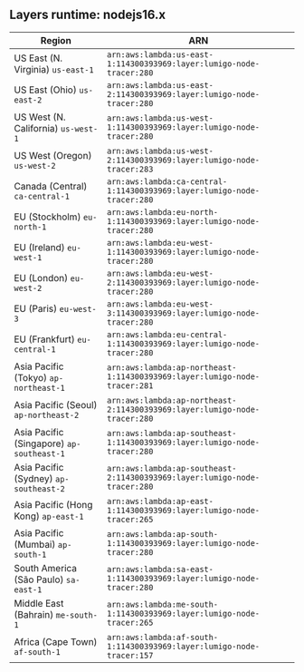 Layers runtime: nodejs16.x
----
| Region | ARN |
| --- | --- |
|US East (N. Virginia)  `us-east-1`|`arn:aws:lambda:us-east-1:114300393969:layer:lumigo-node-tracer:280`|
|US East (Ohio)  `us-east-2`|`arn:aws:lambda:us-east-2:114300393969:layer:lumigo-node-tracer:280`|
|US West (N. California)  `us-west-1`|`arn:aws:lambda:us-west-1:114300393969:layer:lumigo-node-tracer:280`|
|US West (Oregon)  `us-west-2`|`arn:aws:lambda:us-west-2:114300393969:layer:lumigo-node-tracer:283`|
|Canada (Central)  `ca-central-1`|`arn:aws:lambda:ca-central-1:114300393969:layer:lumigo-node-tracer:280`|
|EU (Stockholm)  `eu-north-1`|`arn:aws:lambda:eu-north-1:114300393969:layer:lumigo-node-tracer:280`|
|EU (Ireland)  `eu-west-1`|`arn:aws:lambda:eu-west-1:114300393969:layer:lumigo-node-tracer:280`|
|EU (London)  `eu-west-2`|`arn:aws:lambda:eu-west-2:114300393969:layer:lumigo-node-tracer:280`|
|EU (Paris)  `eu-west-3`|`arn:aws:lambda:eu-west-3:114300393969:layer:lumigo-node-tracer:280`|
|EU (Frankfurt)  `eu-central-1`|`arn:aws:lambda:eu-central-1:114300393969:layer:lumigo-node-tracer:280`|
|Asia Pacific (Tokyo)  `ap-northeast-1`|`arn:aws:lambda:ap-northeast-1:114300393969:layer:lumigo-node-tracer:281`|
|Asia Pacific (Seoul)  `ap-northeast-2`|`arn:aws:lambda:ap-northeast-2:114300393969:layer:lumigo-node-tracer:280`|
|Asia Pacific (Singapore)  `ap-southeast-1`|`arn:aws:lambda:ap-southeast-1:114300393969:layer:lumigo-node-tracer:280`|
|Asia Pacific (Sydney)  `ap-southeast-2`|`arn:aws:lambda:ap-southeast-2:114300393969:layer:lumigo-node-tracer:280`|
|Asia Pacific (Hong Kong)  `ap-east-1`|`arn:aws:lambda:ap-east-1:114300393969:layer:lumigo-node-tracer:265`|
|Asia Pacific (Mumbai)  `ap-south-1`|`arn:aws:lambda:ap-south-1:114300393969:layer:lumigo-node-tracer:280`|
|South America (São Paulo)  `sa-east-1`|`arn:aws:lambda:sa-east-1:114300393969:layer:lumigo-node-tracer:280`|
|Middle East (Bahrain)  `me-south-1`|`arn:aws:lambda:me-south-1:114300393969:layer:lumigo-node-tracer:265`|
|Africa (Cape Town)  `af-south-1`|`arn:aws:lambda:af-south-1:114300393969:layer:lumigo-node-tracer:157`|
